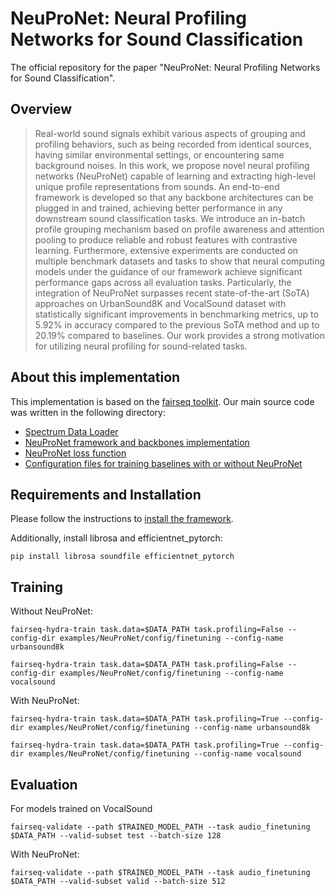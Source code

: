 # NeuProNet: Neural Profiling Networks for Sound Classification
The official repository for the paper "NeuProNet: Neural Profiling Networks for Sound Classification".

## Overview
>Real-world sound signals exhibit various aspects of grouping and profiling behaviors, such as being recorded from identical sources, having similar environmental settings, or encountering same background noises. In this work, we propose novel neural profiling networks (NeuProNet) capable of learning and extracting high-level unique profile representations from sounds. An end-to-end framework is developed so that any backbone architectures can be plugged in and trained, achieving better performance in any downstream sound classification tasks. We introduce an in-batch profile grouping mechanism based on profile awareness and attention pooling to produce reliable and robust features with contrastive learning. Furthermore, extensive experiments are conducted on multiple benchmark datasets and tasks to show that neural computing models under the guidance of our framework achieve significant performance gaps across all evaluation tasks. Particularly, the integration of NeuProNet surpasses recent state-of-the-art (SoTA) approaches on UrbanSound8K and VocalSound dataset with statistically significant improvements in benchmarking metrics, up to 5.92% in accuracy compared to the previous SoTA method and up to 20.19% compared to baselines. Our work provides a strong motivation for utilizing neural profiling for sound-related tasks.

## About this implementation

This implementation is based on the [fairseq toolkit](https://github.com/facebookresearch/fairseq).
Our main source code was written in the following directory:
+ [Spectrum Data Loader](fairseq/data)
+ [NeuProNet framework and backbones implementation](fairseq/models/NeuProNet)
+ [NeuProNet loss function](fairseq/models/NeuProNet)
+ [Configuration files for training baselines with or without NeuProNet](examples/NeuProNet)

## Requirements and Installation
Please follow the instructions to [install the framework](https://github.com/facebookresearch/fairseq#getting-started).

Additionally, install librosa and efficientnet_pytorch:
```
pip install librosa soundfile efficientnet_pytorch
```

## Training

Without NeuProNet:
```
fairseq-hydra-train task.data=$DATA_PATH task.profiling=False --config-dir examples/NeuProNet/config/finetuning --config-name urbansound8k

fairseq-hydra-train task.data=$DATA_PATH task.profiling=False --config-dir examples/NeuProNet/config/finetuning --config-name vocalsound
```

With NeuProNet:
```
fairseq-hydra-train task.data=$DATA_PATH task.profiling=True --config-dir examples/NeuProNet/config/finetuning --config-name urbansound8k

fairseq-hydra-train task.data=$DATA_PATH task.profiling=True --config-dir examples/NeuProNet/config/finetuning --config-name vocalsound
```

## Evaluation

For models trained on VocalSound
```
fairseq-validate --path $TRAINED_MODEL_PATH --task audio_finetuning $DATA_PATH --valid-subset test --batch-size 128
```

With NeuProNet:
```
fairseq-validate --path $TRAINED_MODEL_PATH --task audio_finetuning $DATA_PATH --valid-subset valid --batch-size 512
```
